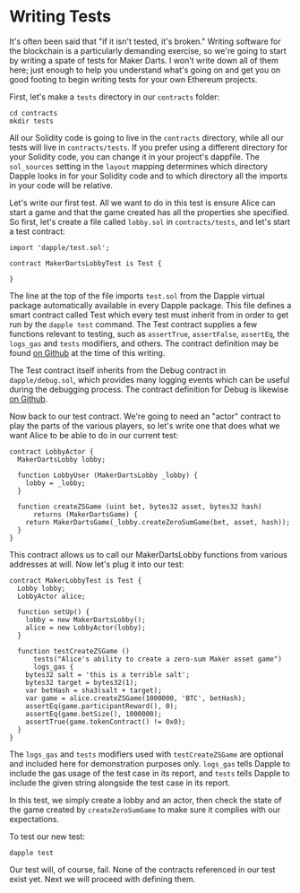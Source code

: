 # Writing Tests

It's often been said that "if it isn't tested, it's broken." Writing software
for the blockchain is a particularly demanding exercise, so we're going to start
by writing a spate of tests for Maker Darts. I won't write down all of them
here; just enough to help you understand what's going on and get you on good
footing to begin writing tests for your own Ethereum projects.

First, let's make a `tests` directory in our `contracts` folder:

```
cd contracts
mkdir tests
```

All our Solidity code is going to live in the `contracts` directory, while all
our tests will live in `contracts/tests`. If you prefer using a different
directory for your Solidity code, you can change it in your project's dappfile.
The `sol_sources` setting in the `layout` mapping determines which directory
Dapple looks in for your Solidity code and to which directory all the imports in
your code will be relative.

Let's write our first test. All we want to do in this test is ensure Alice can
start a game and that the game created has all the properties she specified. So
first, let's create a file called `lobby.sol` in `contracts/tests`, and let's
start a test contract:

```
import 'dapple/test.sol';

contract MakerDartsLobbyTest is Test {

}
```

The line at the top of the file imports `test.sol` from the Dapple virtual
package automatically available in every Dapple package. This file defines a
smart contract called Test which every test must inherit from in order to get
run by the `dapple test` command. The Test contract supplies a few functions
relevant to testing, such as `assertTrue`, `assertFalse`, `assertEq`, the
`logs_gas` and `tests` modifiers, and others. The contract definition may be
found [on
Github](https://github.com/nexusdev/dapple/blob/master/constants/test.sol) at
the time of this writing.

The Test contract itself inherits from the Debug contract in `dapple/debug.sol`,
which provides many logging events which can be useful during the debugging
process. The contract definition for Debug is likewise [on
Github](https://github.com/nexusdev/dapple/blob/master/constants/debug.sol).

Now back to our test contract. We're going to need an "actor" contract to play
the parts of the various players, so let's write one that does what we want
Alice to be able to do in our current test:

```
contract LobbyActor {
  MakerDartsLobby lobby;

  function LobbyUser (MakerDartsLobby _lobby) {
    lobby = _lobby;
  }

  function createZSGame (uint bet, bytes32 asset, bytes32 hash)
      returns (MakerDartsGame) {
    return MakerDartsGame(_lobby.createZeroSumGame(bet, asset, hash));
  }
}
```

This contract allows us to call our MakerDartsLobby functions from various
addresses at will. Now let's plug it into our test:

```
contract MakerLobbyTest is Test {
  Lobby lobby;
  LobbyActor alice;

  function setUp() {
    lobby = new MakerDartsLobby();
    alice = new LobbyActor(lobby);
  }

  function testCreateZSGame ()
      tests("Alice's ability to create a zero-sum Maker asset game")
      logs_gas {
    bytes32 salt = 'this is a terrible salt';
    bytes32 target = bytes32(1);
    var betHash = sha3(salt + target);
    var game = alice.createZSGame(1000000, 'BTC', betHash);
    assertEq(game.participantReward(), 0);
    assertEq(game.betSize(), 1000000);
    assertTrue(game.tokenContract() != 0x0);
  }
}
```

The `logs_gas` and `tests` modifiers used with `testCreateZSGame` are optional
and included here for demonstration purposes only. `logs_gas` tells Dapple to
include the gas usage of the test case in its report, and `tests` tells Dapple
to include the given string alongside the test case in its report.

In this test, we simply create a lobby and an actor, then check the state of the
game created by `createZeroSumGame` to make sure it complies with our
expectations.

To test our new test:

```
dapple test
```

Our test will, of course, fail. None of the contracts referenced in our test
exist yet. Next we will proceed with defining them.
